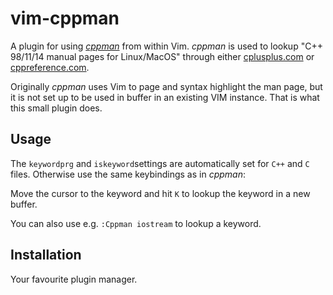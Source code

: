 # vim-cppman

A plugin for using [*cppman*](https://github.com/aitjcize/cppman) from within
Vim. *cppman* is used to lookup "C++ 98/11/14 manual pages for Linux/MacOS"
through either [cplusplus.com](https://cplusplus.com) or
[cppreference.com](https://cppreference.com).

Originally *cppman* uses Vim to page and syntax highlight the man page, but it
is not set up to be used in buffer in an existing VIM instance. That is what
this small plugin does.

## Usage

The `keywordprg` and `iskeyword`settings are automatically set for `C++` and `C` files. Otherwise use the same keybindings as in *cppman*:

Move the cursor to the keyword and hit `K` to lookup the keyword in a new buffer.

You can also use e.g. `:Cppman iostream` to lookup a keyword.


## Installation

Your favourite plugin manager.
